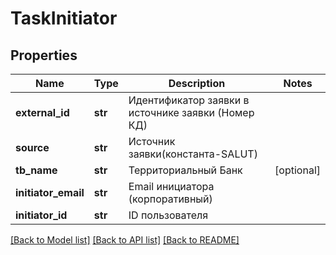 # TaskInitiator

## Properties
Name | Type | Description | Notes
------------ | ------------- | ------------- | -------------
**external_id** | **str** | Идентификатор заявки в источнике заявки (Номер КД) | 
**source** | **str** | Источник заявки(константа-SALUT) | 
**tb_name** | **str** | Территориальный Банк | [optional] 
**initiator_email** | **str** | Email инициатора (корпоративный) | 
**initiator_id** | **str** | ID пользователя | 

[[Back to Model list]](../README.md#documentation-for-models) [[Back to API list]](../README.md#documentation-for-api-endpoints) [[Back to README]](../README.md)

